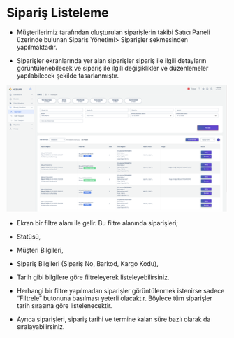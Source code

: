 
# Sipariş Listeleme

* Müşterilerimiz tarafından oluşturulan siparişlerin takibi Satıcı Paneli üzerinde bulunan Sipariş Yönetimi> Siparişler sekmesinden yapılmaktadır.

* Siparişler ekranlarında yer alan siparişler sipariş ile ilgili detayların görüntülenebilecek ve sipariş ile ilgili değişiklikler ve düzenlemeler yapılabilecek şekilde tasarlanmıştır. 

![screenshot](https://raw.githubusercontent.com/profcode1/a101docs/main/m/OrderList.png)

* Ekran bir filtre alanı ile gelir. Bu filtre alanında siparişleri; 
* Statüsü, 
* Müşteri Bilgileri, 
* Sipariş Bilgileri (Sipariş No, Barkod, Kargo Kodu), 
* Tarih gibi bilgilere göre filtreleyerek listeleyebilirsiniz. 

* Herhangi bir filtre yapılmadan siparişler görüntülenmek istenirse sadece “Filtrele” butonuna basılması yeterli olacaktır. Böylece tüm siparişler tarih sırasına göre listelenecektir. 

* Ayrıca siparişleri, sipariş tarihi ve termine kalan süre bazlı olarak da sıralayabilirsiniz. 
